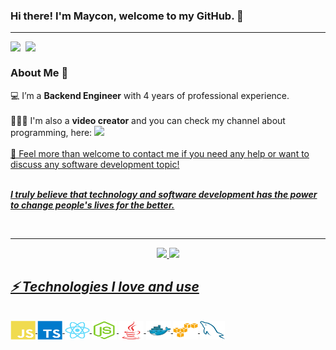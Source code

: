 ### Hi there! I'm Maycon, welcome to my GitHub. 🌱

<hr />

<a href="https://www.linkedin.com/in/maycon-teixeira/">
  <img align="left" width="24px" src="https://cdn.jsdelivr.net/npm/simple-icons@v3/icons/linkedin.svg"  />
</a>
<a href="mailto:maayconaguiar11@hotmail.com">
  <img align="left" width="26px" src="https://www.svgrepo.com/show/173756/outlook.svg" />
</a>

<br/>

### About Me 🚀
💻 I’m a **Backend Engineer** with 4 years of professional experience. </br> </br>
👨🏼‍💻 I'm also a **video creator** and you can check my channel about programming, here: <a href="https://www.youtube.com/user/maycon3186/videos"><img height="50px" src="https://www.logo.wine/a/logo/YouTube/YouTube-Icon-Almost-Black-Logo.wine.svg"/></br></br>
💬 Feel more than welcome to contact me if you need any help or want to discuss any software development topic! </br></br>
   
 <b><i>I truly believe that technology and software development has the power to change people's lives for the better. 
    
<br/>
<hr />

<div align="center">
  <a href="https://github.com/omayconaguiar">
  <img height="180em" src="https://github-readme-stats.vercel.app/api?username=omayconaguiar&show_icons=true&theme=gradient&include_all_commits=true&count_private=true"/>
  <img height="180em" src="https://github-readme-stats.vercel.app/api/top-langs/?username=omayconaguiar&layout=compact&langs_count=7&theme=gradient"/>
</div>

## ⚡ Technologies I love and use
  
<div style="display: inline_block"><br>
  <img align="center" alt="js" height="30" width="40" src="https://raw.githubusercontent.com/devicons/devicon/master/icons/javascript/javascript-plain.svg">
  <img align="center" alt="ts" height="30" width="40" src="https://raw.githubusercontent.com/devicons/devicon/master/icons/typescript/typescript-plain.svg">
  <img align="center" alt="react" height="30" width="40" src="https://raw.githubusercontent.com/devicons/devicon/master/icons/react/react-original.svg">
  <img align="center" alt="Node" height="30" width="40" src="https://raw.githubusercontent.com/devicons/devicon/master/icons/nodejs/nodejs-original.svg">
  <img align="center" alt="Java" height="30" width="40" src="https://raw.githubusercontent.com/devicons/devicon/master/icons/java/java-plain.svg">  
  <img align="center" alt="Docker" height="30" width="40" src="https://raw.githubusercontent.com/devicons/devicon/master/icons/docker/docker-original.svg">
  <img align="center" alt="AWS" height="30" width="40" src="https://raw.githubusercontent.com/devicons/devicon/master/icons/amazonwebservices/amazonwebservices-original.svg">
  <img align="center" alt="MySQL" height="30" width="40" src="https://raw.githubusercontent.com/devicons/devicon/master/icons/mysql/mysql-original.svg">
                                                              
</div>
